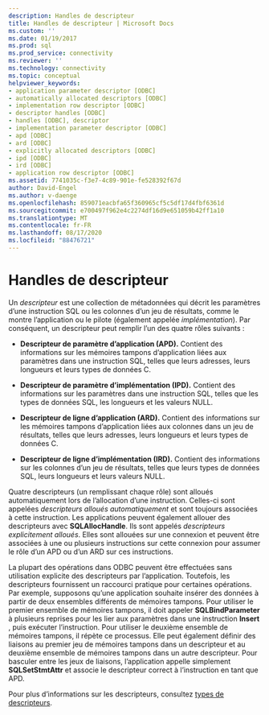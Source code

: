 ```yaml
---
description: Handles de descripteur
title: Handles de descripteur | Microsoft Docs
ms.custom: ''
ms.date: 01/19/2017
ms.prod: sql
ms.prod_service: connectivity
ms.reviewer: ''
ms.technology: connectivity
ms.topic: conceptual
helpviewer_keywords:
- application parameter descriptor [ODBC]
- automatically allocated descriptors [ODBC]
- implementation row descriptor [ODBC]
- descriptor handles [ODBC]
- handles [ODBC], descriptor
- implementation parameter descriptor [ODBC]
- apd [ODBC]
- ard [ODBC]
- explicitly allocated descriptors [ODBC]
- ipd [ODBC]
- ird [ODBC]
- application row descriptor [ODBC]
ms.assetid: 7741035c-f3e7-4c89-901e-fe528392f67d
author: David-Engel
ms.author: v-daenge
ms.openlocfilehash: 859071eacbfa65f360965cf5c5df17d4fbf6361d
ms.sourcegitcommit: e700497f962e4c2274df16d9e651059b42ff1a10
ms.translationtype: MT
ms.contentlocale: fr-FR
ms.lasthandoff: 08/17/2020
ms.locfileid: "88476721"
---
```

# <a name="descriptor-handles"></a>Handles de descripteur
Un *descripteur* est une collection de métadonnées qui décrit les paramètres d’une instruction SQL ou les colonnes d’un jeu de résultats, comme le montre l’application ou le pilote (également appelée *implémentation*). Par conséquent, un descripteur peut remplir l’un des quatre rôles suivants :  
  
-   **Descripteur de paramètre d’application (APD).** Contient des informations sur les mémoires tampons d’application liées aux paramètres dans une instruction SQL, telles que leurs adresses, leurs longueurs et leurs types de données C.  
  
-   **Descripteur de paramètre d’implémentation (IPD).** Contient des informations sur les paramètres dans une instruction SQL, telles que les types de données SQL, les longueurs et les valeurs NULL.  
  
-   **Descripteur de ligne d’application (ARD).** Contient des informations sur les mémoires tampons d’application liées aux colonnes dans un jeu de résultats, telles que leurs adresses, leurs longueurs et leurs types de données C.  
  
-   **Descripteur de ligne d’implémentation (IRD).** Contient des informations sur les colonnes d’un jeu de résultats, telles que leurs types de données SQL, leurs longueurs et leurs valeurs NULL.  
  
 Quatre descripteurs (un remplissant chaque rôle) sont alloués automatiquement lors de l’allocation d’une instruction. Celles-ci sont appelées *descripteurs alloués automatiquement* et sont toujours associées à cette instruction. Les applications peuvent également allouer des descripteurs avec **SQLAllocHandle**. Ils sont appelés *descripteurs explicitement alloués*. Elles sont allouées sur une connexion et peuvent être associées à une ou plusieurs instructions sur cette connexion pour assumer le rôle d’un APD ou d’un ARD sur ces instructions.  
  
 La plupart des opérations dans ODBC peuvent être effectuées sans utilisation explicite des descripteurs par l’application. Toutefois, les descripteurs fournissent un raccourci pratique pour certaines opérations. Par exemple, supposons qu’une application souhaite insérer des données à partir de deux ensembles différents de mémoires tampons. Pour utiliser le premier ensemble de mémoires tampons, il doit appeler **SQLBindParameter** à plusieurs reprises pour les lier aux paramètres dans une instruction **Insert** , puis exécuter l’instruction. Pour utiliser le deuxième ensemble de mémoires tampons, il répète ce processus. Elle peut également définir des liaisons au premier jeu de mémoires tampons dans un descripteur et au deuxième ensemble de mémoires tampons dans un autre descripteur. Pour basculer entre les jeux de liaisons, l’application appelle simplement **SQLSetStmtAttr** et associe le descripteur correct à l’instruction en tant que APD.  
  
 Pour plus d’informations sur les descripteurs, consultez [types de descripteurs](../../../odbc/reference/develop-app/types-of-descriptors.md).
